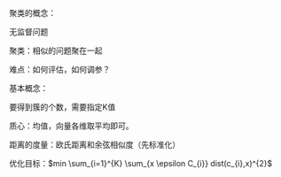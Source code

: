 聚类的概念：

无监督问题

聚类：相似的问题聚在一起

难点：如何评估，如何调参？

基本概念：

要得到簇的个数，需要指定K值

质心：均值，向量各维取平均即可。

距离的度量：欧氏距离和余弦相似度（先标准化）

优化目标：$min \sum_{i=1}^{K} \sum_{x \epsilon C_{i}} dist(c_{i},x)^{2}$